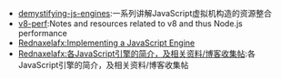 - [demystifying-js-engines](https://github.com/a0viedo/demystifying-js-engines):一系列讲解JavaScript虚拟机构造的资源整合
- [v8-perf](https://github.com/thlorenz/v8-perf):Notes and resources related to v8 and thus Node.js performance
- [Rednaxelafx:Implementing a JavaScript Engine](http://www.slideshare.net/RednaxelaFX/implement-js-krystalmok20131110)
- [Rednaxelafx:各JavaScript引擎的简介，及相关资料/博客收集帖](http://hllvm.group.iteye.com/group/topic/37596):各JavaScript引擎的简介，及相关资料/博客收集帖
